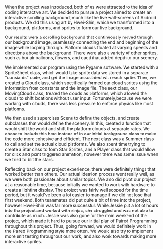   When the project was introduced, both of us were attracted to the idea of coding interactive art. We decided to pursue a project aimed to create an interactive scrolling background, much like the live wall-screens of Android products. We did this using art by Hwei-Shin, which we transformed into a background, platforms, and sprites to form our live background.

  Our results were a scrolling background that continuously moved through our background image, seamlessly connecting the end and beginning of the image while looping through. Platform clouds floated at varying speeds and directions above the background. There were also a variety of other sprites, such as hot air balloons, flowers, and cacti that added depth to our scenery.

  We implemented our program using the Pygame software. We started with a SpriteSheet class, which would take sprite data we stored in a separate "constants" code, and get the image associated with each sprite. Then, we created a Cloud class, which specifically formed our cloud sprites using the information from constants and the image file. The next class, our MovingCloud class, treated the clouds as platforms, which allowed the clouds to shift locations without user input. Fortunately,because we were working with clouds, there was less pressure to enforce physics like most platforms.

  We then used a superclass Scene to define the objects, and create subclasses that would define the scenery. In this, created a function that would shift the world and shift the platform clouds at separate rates. We chose to include this here instead of in our initial background class to make the code more cohesive and efficient. The next class was a Summer class to call and set the actual cloud platforms. We also spent time trying to create a Star class to form Star Sprites, and a Player class that would allow for click and point triggered animation, however there was some issue when we tried to blit the stars.

  Reflecting back on our project experience, there were definitely things that worked better than others. Our actual ideation process went really well, as we were both passionate about similar topics. We also did pivot our project at a reasonable time, because initially we wanted to work with hardware to create a lighting display. The project was fairly well scoped for the time period, but it would've been a lot easier to manage if we did not lose that first weekend. Both teammates did put quite a bit of time into the project, however Hwei-Shin was far more successful. While Jessie put a lot of hours into the project and worked with ninjas, she struggled and was not able to contribute as much. Jessie was also gone for the main weekend of the project, which made it hard to pursue our initial plan of Paired Programming throughout this project. Thus, going forward, we would definitely work in the Paired Programming style more often. We would also try to implement more unit testing throughout our work, and also work towards making more interactive sprites.
